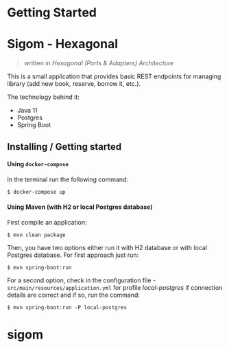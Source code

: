 # Getting Started
# Sigom - Hexagonal
> written in *Hexagonal (Ports & Adapters) Architecture*

This is a small application that provides basic REST endpoints for managing library (add new book, reserve, borrow it, etc.). 

The technology behind it: 
* Java 11
* Postgres
* Spring Boot 

## Installing / Getting started

#### Using `docker-compose`

In the terminal run the following command:
```console
$ docker-compose up
``` 

#### Using Maven (with H2 or local Postgres database)

First compile an application:

```console
$ mvn clean package
```

Then, you have two options either run it with H2 database or with local Postgres database. For first approach just run:

```console
$ mvn spring-boot:run 
```

For a second option, check in the configuration file - `src/main/resources/application.yml` for profile *local-postgres* if connection details are correct and if so, run the command:
```console
$ mvn spring-boot:run -P local-postgres
```
# sigom

